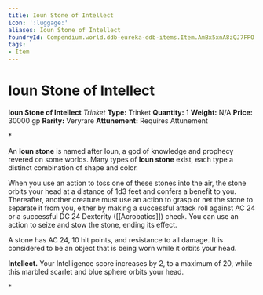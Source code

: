 ```yaml
---
title: Ioun Stone of Intellect
icon: ':luggage:'
aliases: Ioun Stone of Intellect
foundryId: Compendium.world.ddb-eureka-ddb-items.Item.AmBx5xnA8zQJ7FPO
tags:
- Item
---
```


# Ioun Stone of Intellect

**Ioun Stone of Intellect**
_Trinket_
**Type:** Trinket
**Quantity:** 1
**Weight:** N/A
**Price:** 30000 gp
**Rarity:** Veryrare
**Attunement:** Requires Attunement

*<p>An **Ioun stone** is named after Ioun, a god of knowledge and prophecy revered on some worlds. Many types of **Ioun stone** exist, each type a distinct combination of shape and color. 

When you use an action to toss one of these stones into the air, the stone orbits your head at a distance of 1d3 feet and confers a benefit to you. Thereafter, another creature must use an action to grasp or net the stone to separate it from you, either by making a successful attack roll against AC 24 or a successful DC 24 Dexterity ([[Acrobatics]]) check. You can use an action to seize and stow the stone, ending its effect.

A stone has AC 24, 10 hit points, and resistance to all damage. It is considered to be an object that is being worn while it orbits your head.

**Intellect.** Your Intelligence score increases by 2, to a maximum of 20, while this marbled scarlet and blue sphere orbits your head.</p>*